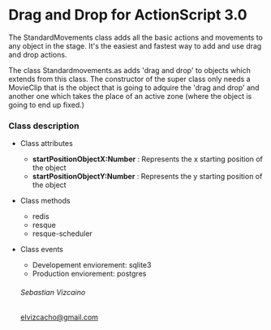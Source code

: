 # Drag and Drop for ActionScript 3.0

The StandardMovements class adds all the basic actions and movements to any object in the stage. It's the easiest and fastest way to add and use drag and drop actions.

The class Standardmovements.as adds 'drag and drop' to objects which extends from this class. The constructor of the super class only needs a MovieClip that is the object that is going to adquire the 'drag and drop' and another one which takes the place of an active zone (where the object is going to end up fixed.)

### Class description

* Class attributes 
  - **startPositionObjectX:Number** : Represents the x starting position of the object
  - **startPositionObjectY:Number** : Represents the y starting position of the object
  

* Class methods
  - redis
  - resque
  - resque-scheduler

* Class events
  - Developement enviorement: sqlite3
  - Production enviorement: postgres

  ###### Sebastian Vizcaino
  elvizcacho@gmail.com